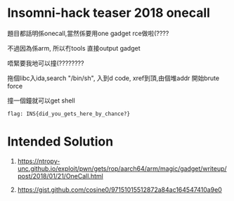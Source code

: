 # Insomni-hack teaser 2018 onecall

題目都話明係onecall,當然係要用one gadget rce做啦(????

不過因為係arm, 所以冇tools 直接output gadget


唔緊要我地可以撞(????????


拖個libc入ida,search "/bin/sh", 入到d code, xref到頂,由個堆addr 開始brute force

撞一個鐘就可以get shell

```
flag: INS{did_you_gets_here_by_chance?}
```


# Intended Solution

1. https://ntropy-unc.github.io/exploit/pwn/gets/rop/aarch64/arm/magic/gadget/writeup/post/2018/01/21/OneCall.html

2. https://gist.github.com/cosine0/97151015512872a84ac164547410a9e0

